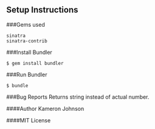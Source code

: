 
## Setup Instructions

###Gems used
```erb
sinatra
sinatra-contrib
```

###Install Bundler
```erb
$ gem install bundler
```

###Run Bundler
```erb
$ bundle
```

###Bug Reports
Returns string instead of actual number.

####Author
Kameron Johnson

####MIT License
